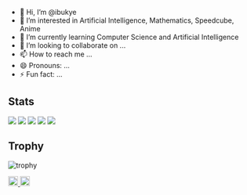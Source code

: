 - 👋 Hi, I’m @ibukye
- 👀 I’m interested in Artificial Intelligence, Mathematics, Speedcube, Anime
- 🌱 I’m currently learning Computer Science and Artificial Intelligence
- 💞️ I’m looking to collaborate on ...
- 📫 How to reach me ...
- 😄 Pronouns: ...
- ⚡ Fun fact: ...


## Stats
![](http://github-profile-summary-cards.vercel.app/api/cards/profile-details?username=ibukye&theme=gruvbox)
![](http://github-profile-summary-cards.vercel.app/api/cards/repos-per-language?username=ibukye&theme=gruvbox)
![](http://github-profile-summary-cards.vercel.app/api/cards/most-commit-language?username=ibukye&theme=gruvbox)
![](http://github-profile-summary-cards.vercel.app/api/cards/stats?username=ibukye&theme=gruvbox)
![](http://github-profile-summary-cards.vercel.app/api/cards/productive-time?username=ibukye&theme=gruvbox&utcOffset=9)

## Trophy
![trophy](https://github-profile-trophy.vercel.app/?username=ibukye&theme=gruvbox)



<p align="left">
  <a href="https://github.com/ibukye">
    <img height="20" src="https://komarev.com/ghpvc/?username=ibukye" />
  </a>
  <a href="https://github.com/ibukye">
    <img height="20" src="https://img.shields.io/github/followers/ibukye?label=follow&logo=github&style=flat" />
  </a>
</p>
<!---
ibukye/ibukye is a ✨ special ✨ repository because its `README.md` (this file) appears on your GitHub profile.
You can click the Preview link to take a look at your changes.
--->
